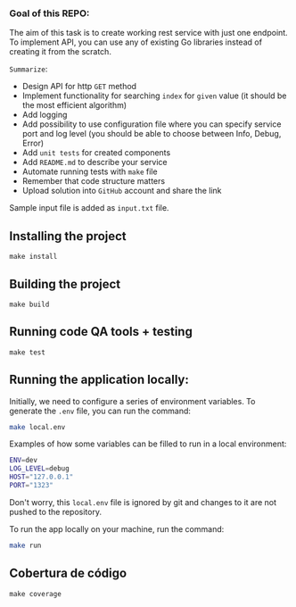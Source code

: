### Goal of this REPO:
The aim of this task is to create working rest service with just one endpoint.
To implement API, you can use any of existing Go libraries instead of creating it from the scratch.

`Summarize`:
- Design API for http `GET` method
- Implement functionality for searching `index` for `given` value (it should be the most efficient algorithm) 
- Add logging
- Add possibility to use configuration file where you can specify service port and log level (you should be able to choose between Info, Debug, Error)
- Add `unit tests` for created components
- Add `README.md` to describe your service
- Automate running tests with `make` file
- Remember that code structure matters
- Upload solution into `GitHub` account and share the link

Sample input file is added as `input.txt` file.

## Installing the project

```
make install
```

## Building the project

```
make build
```

## Running code QA tools + testing

```
make test
```

## Running the application locally:

Initially, we need to configure a series of environment variables. To
generate the `.env` file, you can run the command:

```bash
make local.env
```

Examples of how some variables can be filled to run in a local environment:

```bash
ENV=dev
LOG_LEVEL=debug
HOST="127.0.0.1"
PORT="1323"
```

Don't worry, this `local.env` file is ignored by git and changes to it are not pushed to the repository.


To run the app locally on your machine, run the command:

```bash
make run
```

## Cobertura de código

```
make coverage
```
